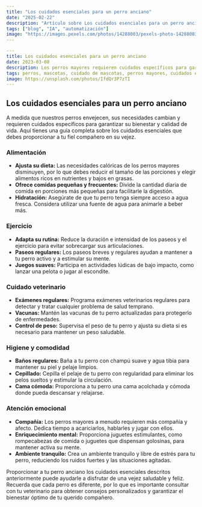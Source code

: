 ```yaml
---
title: "Los cuidados esenciales para un perro anciano"
date: "2025-02-22"
description: "Artículo sobre Los cuidados esenciales para un perro anciano"
tags: ["blog", "IA", "automatización"]
image: "https://images.pexels.com/photos/14288003/pexels-photo-14288003.jpeg?auto=compress&cs=tinysrgb&h=350"
---
```


```yaml
---
title: Los cuidados esenciales para un perro anciano
date: 2023-03-08
description: Los perros mayores requieren cuidados específicos para garantizar su bienestar y calidad de vida. Conoce qué cuidados esenciales debes proporcionar a tu perro anciano para ayudarle a disfrutar de una vejez saludable y feliz.
tags: perros, mascotas, cuidado de mascotas, perros mayores, cuidados esenciales
image: https://unsplash.com/photos/IfdQr3P7zTI
---
```

## Los cuidados esenciales para un perro anciano

A medida que nuestros perros envejecen, sus necesidades cambian y requieren cuidados específicos para garantizar su bienestar y calidad de vida. Aquí tienes una guía completa sobre los cuidados esenciales que debes proporcionar a tu fiel compañero en su vejez.

### Alimentación

* **Ajusta su dieta:** Las necesidades calóricas de los perros mayores disminuyen, por lo que debes reducir el tamaño de las porciones y elegir alimentos ricos en nutrientes y bajos en grasas.
* **Ofrece comidas pequeñas y frecuentes:** Divide la cantidad diaria de comida en porciones más pequeñas para facilitarle la digestión.
* **Hidratación:** Asegúrate de que tu perro tenga siempre acceso a agua fresca. Considera utilizar una fuente de agua para animarle a beber más.

### Ejercicio

* **Adapta su rutina:** Reduce la duración e intensidad de los paseos y el ejercicio para evitar sobrecargar sus articulaciones.
* **Paseos regulares:** Los paseos breves y regulares ayudan a mantener a tu perro activo y a estimular su mente.
* **Juegos suaves:** Participa en actividades lúdicas de bajo impacto, como lanzar una pelota o jugar al escondite.

### Cuidado veterinario

* **Exámenes regulares:** Programa exámenes veterinarios regulares para detectar y tratar cualquier problema de salud temprano.
* **Vacunas:** Mantén las vacunas de tu perro actualizadas para protegerlo de enfermedades.
* **Control de peso:** Supervisa el peso de tu perro y ajusta su dieta si es necesario para mantener un peso saludable.

### Higiene y comodidad

* **Baños regulares:** Baña a tu perro con champú suave y agua tibia para mantener su piel y pelaje limpios.
* **Cepillado:** Cepilla el pelaje de tu perro con regularidad para eliminar los pelos sueltos y estimular la circulación.
* **Cama cómoda:** Proporciona a tu perro una cama acolchada y cómoda donde pueda descansar y relajarse.

### Atención emocional

* **Compañía:** Los perros mayores a menudo requieren más compañía y afecto. Dedica tiempo a acariciarlos, hablarles y jugar con ellos.
* **Enriquecimiento mental:** Proporciona juguetes estimulantes, como rompecabezas de comida o juguetes que dispensan golosinas, para mantener activa su mente.
* **Ambiente tranquilo:** Crea un ambiente tranquilo y libre de estrés para tu perro, reduciendo los ruidos fuertes y las situaciones agitadas.

Proporcionar a tu perro anciano los cuidados esenciales descritos anteriormente puede ayudarle a disfrutar de una vejez saludable y feliz. Recuerda que cada perro es diferente, por lo que es importante consultar con tu veterinario para obtener consejos personalizados y garantizar el bienestar óptimo de tu querido compañero.